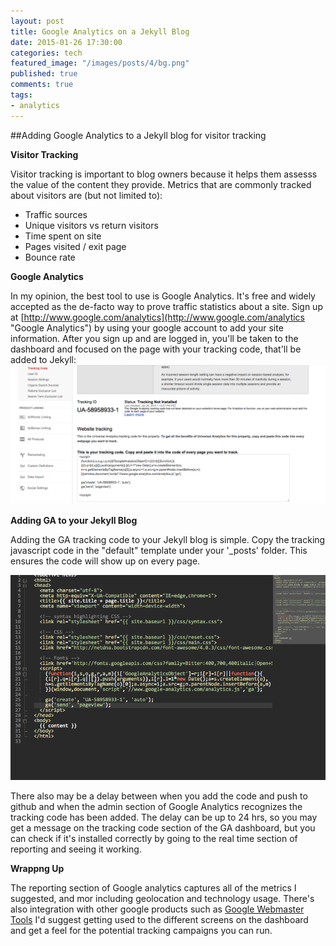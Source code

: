 ```yaml
---
layout: post
title: Google Analytics on a Jekyll Blog
date: 2015-01-26 17:30:00
categories: tech
featured_image: "/images/posts/4/bg.png"
published: true
comments: true
tags:
- analytics
---
```


##Adding Google Analytics to a Jekyll blog for visitor tracking


**Visitor Tracking**

Visitor tracking is important to blog owners because it helps them assesss the value of the content they provide.
Metrics that are commonly tracked about visitors are (but not limited to):

* Traffic sources
* Unique visitors vs return visitors
* Time spent on site
* Pages visited / exit page
* Bounce rate


**Google Analytics**

In my opinion, the best tool to use is Google Analytics.
It's free and widely accepted as the de-facto way to prove traffic statistics about a site.
Sign up at [http://www.google.com/analytics](http://www.google.com/analytics "Google Analytics") by using your google account to add your site information.
After you sign up and are logged in, you'll be taken to the dashboard and focused on the page with your tracking code, that'll be added to Jekyll:
![Google Analytics Screenshot](/images/posts/4/1.png "Google Analytics tracking Code")

**Adding GA to your Jekyll Blog**


Adding the GA tracking code to your Jekyll blog is simple.
Copy the tracking javascript code in the "default" template under your '_posts' folder.
This ensures the code will show up on every page.

![Google Analytics Code Screenshot](/images/posts/4/2.png "Google Analytics Tracking Code")

There also may be a delay between when you add the code and push to github and when the admin section of Google Analytics recognizes the tracking code has been added.
The delay can be up to 24 hrs, so you may get a message on the tracking code section of the GA dashboard,
but you can check if it's installed correctly by going to the real time section of reporting and seeing it working.


**Wrappng Up**

The reporting section of Google analytics captures all of the metrics I suggested, and mor including geolocation and technology usage.
There's also integration with other google products such as [Google Webmaster Tools](http://adamhoke.com/tech/2015/01/24/jekyll-sitemap-google-webmaster-tools.html "Adam Hoke: Adding a Sitemap to Your Jekyll Blog")
I'd suggest getting used to the different screens on the dashboard and get a feel for the potential tracking campaigns you can run.